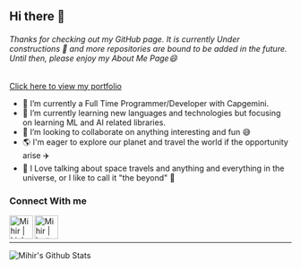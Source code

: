 ## Hi there 👋 ##
###### Thanks for checking out my GitHub page. It is currently Under constructions :construction: and more repositories are bound to be added in the future. Until then, please enjoy my About Me Page:smile:
<a target="_blank" href="http://patelmihir.info/"><p>Click here to view my portfolio</p></a>

- 🔭 I’m currently a Full Time Programmer/Developer with Capgemini. 
- 🌱 I’m currently learning new languages and technologies but focusing on learning ML and AI related libraries. 
- 🤝 I’m looking to collaborate on anything interesting and fun :sweat_smile:
- :earth_americas: I'm eager to explore our planet and travel the world if the opportunity arise :airplane:
- :rocket: I Love talking about space travels and anything and everything in the universe, or I like to call it "the beyond" :milky_way:

### Connect With me 
[<img align="left" alt="Mihir | LinkedIn" width="42px" src="https://cdn-icons-png.flaticon.com/512/174/174857.png" />](https://www.linkedin.com/in/mihir1996/)
[<img align="left" alt="Mihir | Instagram" width="42px" src="https://straightarrowfilms.com/wp-content/uploads/2020/05/new-instagram-logo-png-transparent-light.png" />](https://www.instagram.com/moiihir96/)
<br/>
<br/>

---
<img align="left" alt="Mihir's Github Stats" src="https://github-readme-stats.vercel.app/api?username=mpatel1996&show_icons=true&hide_border=true" />

